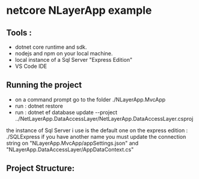 # netcore NLayerApp example 

## Tools :

- dotnet core runtime and sdk.
- nodejs and npm on your local machine.
- local instance of a Sql Server "Express Edition"
- VS Code IDE

## Running the project

- on a command prompt go to the folder ./NLayerApp.MvcApp
- run : 
    dotnet restore
- run : dotnet ef database update --project ../NetLayerApp.DataAccessLayer/NetLayerApp.DataAccessLayer.csproj

the instance of Sql Server i use is the default one on the express edition : ./SQLExpress
if you have another name you must update the connection string on "NLayerApp.MvcApp/appSettings.json" and "NLayerApp.DataAccessLayer/AppDataContext.cs"

## Project Structure:
